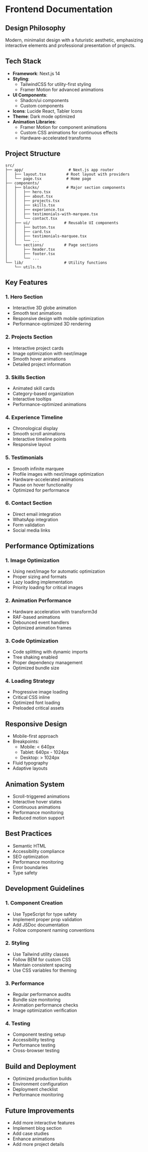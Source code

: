 # Frontend Documentation

## Design Philosophy
Modern, minimalist design with a futuristic aesthetic, emphasizing interactive elements and professional presentation of projects.

## Tech Stack
- **Framework**: Next.js 14
- **Styling**: 
  - TailwindCSS for utility-first styling
  - Framer Motion for advanced animations
- **UI Components**: 
  - Shadcn/ui components
  - Custom components
- **Icons**: Lucide React, Tabler Icons
- **Theme**: Dark mode optimized
- **Animation Libraries**:
  - Framer Motion for component animations
  - Custom CSS animations for continuous effects
  - Hardware-accelerated transforms

## Project Structure
```
src/
├── app/                    # Next.js app router
│   ├── layout.tsx         # Root layout with providers
│   └── page.tsx           # Home page
├── components/
│   ├── blocks/            # Major section components
│   │   ├── hero.tsx
│   │   ├── about.tsx
│   │   ├── projects.tsx
│   │   ├── skills.tsx
│   │   ├── experience.tsx
│   │   ├── testimonials-with-marquee.tsx
│   │   └── contact.tsx
│   ├── ui/               # Reusable UI components
│   │   ├── button.tsx
│   │   ├── card.tsx
│   │   ├── testimonials-marquee.tsx
│   │   └── ...
│   └── sections/         # Page sections
│       ├── header.tsx
│       ├── footer.tsx
│       └── ...
└── lib/                  # Utility functions
    └── utils.ts
```

## Key Features

### 1. Hero Section
- Interactive 3D globe animation
- Smooth text animations
- Responsive design with mobile optimization
- Performance-optimized 3D rendering

### 2. Projects Section
- Interactive project cards
- Image optimization with next/image
- Smooth hover animations
- Detailed project information

### 3. Skills Section
- Animated skill cards
- Category-based organization
- Interactive tooltips
- Performance-optimized animations

### 4. Experience Timeline
- Chronological display
- Smooth scroll animations
- Interactive timeline points
- Responsive layout

### 5. Testimonials
- Smooth infinite marquee
- Profile images with next/image optimization
- Hardware-accelerated animations
- Pause on hover functionality
- Optimized for performance

### 6. Contact Section
- Direct email integration
- WhatsApp integration
- Form validation
- Social media links

## Performance Optimizations

### 1. Image Optimization
- Using next/image for automatic optimization
- Proper sizing and formats
- Lazy loading implementation
- Priority loading for critical images

### 2. Animation Performance
- Hardware acceleration with transform3d
- RAF-based animations
- Debounced event handlers
- Optimized animation frames

### 3. Code Optimization
- Code splitting with dynamic imports
- Tree shaking enabled
- Proper dependency management
- Optimized bundle size

### 4. Loading Strategy
- Progressive image loading
- Critical CSS inline
- Optimized font loading
- Preloaded critical assets

## Responsive Design
- Mobile-first approach
- Breakpoints:
  - Mobile: < 640px
  - Tablet: 640px - 1024px
  - Desktop: > 1024px
- Fluid typography
- Adaptive layouts

## Animation System
- Scroll-triggered animations
- Interactive hover states
- Continuous animations
- Performance monitoring
- Reduced motion support

## Best Practices
- Semantic HTML
- Accessibility compliance
- SEO optimization
- Performance monitoring
- Error boundaries
- Type safety

## Development Guidelines

### 1. Component Creation
- Use TypeScript for type safety
- Implement proper prop validation
- Add JSDoc documentation
- Follow component naming conventions

### 2. Styling
- Use Tailwind utility classes
- Follow BEM for custom CSS
- Maintain consistent spacing
- Use CSS variables for theming

### 3. Performance
- Regular performance audits
- Bundle size monitoring
- Animation performance checks
- Image optimization verification

### 4. Testing
- Component testing setup
- Accessibility testing
- Performance testing
- Cross-browser testing

## Build and Deployment
- Optimized production builds
- Environment configuration
- Deployment checklist
- Performance monitoring

## Future Improvements
- Add more interactive features
- Implement blog section
- Add case studies
- Enhance animations
- Add more project details